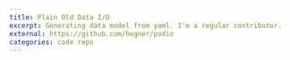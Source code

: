 ```yaml
---
title: Plain Old Data I/O
excerpt: Generating data model from yaml. I'm a regular contributor.
external: https://github.com/hegner/podio
categories: code repo
---
```

